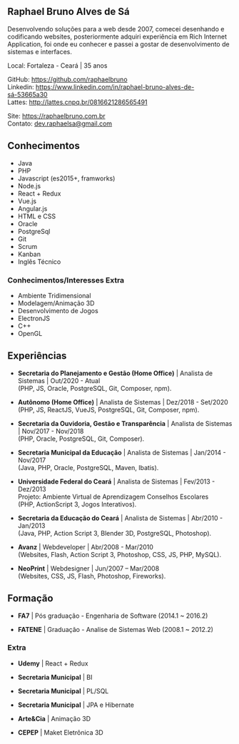 
## Raphael Bruno Alves de Sá

Desenvolvendo soluções para a web desde 2007, comecei desenhando e codificando websites, posteriormente adquiri experiência em Rich Internet Application, foi onde eu conhecer e passei a gostar de desenvolvimento de sistemas e interfaces.

Local: Fortaleza - Ceará | 35 anos

GitHub: https://github.com/raphaelbruno <br />
Linkedin: https://www.linkedin.com/in/raphael-bruno-alves-de-sá-53665a30 <br />
Lattes: http://lattes.cnpq.br/0816621286565491

Site: https://raphaelbruno.com.br <br />
Contato: dev.raphaelsa@gmail.com

## Conhecimentos

* Java
* PHP
* Javascript (es2015+, framworks)
* Node.js
* React + Redux
* Vue.js
* Angular.js
* HTML e CSS
* Oracle
* PostgreSql
* Git
* Scrum
* Kanban
* Inglês Técnico

### Conhecimentos/Interesses Extra
* Ambiente Tridimensional
* Modelagem/Animação 3D
* Desenvolvimento de Jogos
* ElectronJS 
* C++
* OpenGL

## Experiências

* **Secretaria do Planejamento e Gestão (Home Office)** |
Analista de Sistemas | Out/2020 - Atual <br />
(PHP, JS, Oracle, PostgreSQL, Git, Composer, npm).

* **Autônomo (Home Office)** |
Analista de Sistemas | Dez/2018 - Set/2020 <br />
(PHP, JS, ReactJS, VueJS, PostgreSQL, Git, Composer, npm).

* **Secretaria da Ouvidoria, Gestão e Transparência** |
Analista de Sistemas | Nov/2017 - Nov/2018 <br />
(PHP, Oracle, PostgreSQL, Git, Composer).

* **Secretaria Municipal da Educação** |
Analista de Sistemas | Jan/2014 - Nov/2017 <br />
(Java, PHP, Oracle, PostgreSQL, Maven, Ibatis).

* **Universidade Federal do Ceará** |
Analista de Sistemas | Fev/2013 - Dez/2013 <br />
Projeto: Ambiente Virtual de Aprendizagem Conselhos Escolares <br />
(PHP, ActionScript 3, Jogos Interativos).

* **Secretaria da Educação do Ceará** |
Analista de Sistemas | Abr/2010 - Jan/2013 <br />
(Java, PHP, Action Script 3, Blender 3D, PostgreSQL, Photoshop).

* **Avanz** |
Webdeveloper | Abr/2008 - Mar/2010 <br />
(Websites, Flash, Action Script 3, Photoshop, CSS, JS, PHP, MySQL).

* **NeoPrint** |
Webdesigner | Jun/2007 – Mar/2008 <br />
(Websites, CSS, JS, Flash, Photoshop, Fireworks).

## Formação

* **FA7** |
Pós graduação - Engenharia de Software (2014.1 ~ 2016.2)

* **FATENE** |
Graduação - Analise de Sistemas Web (2008.1 ~ 2012.2)

### Extra

* **Udemy** |
React + Redux

* **Secretaria Municipal** |
BI

* **Secretaria Municipal** |
PL/SQL

* **Secretaria Municipal** |
JPA e Hibernate

* **Arte&Cia** |
Animação 3D

* **CEPEP** |
Maket Eletrônica 3D
